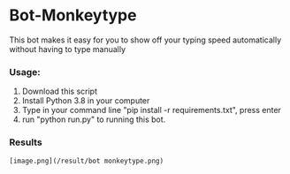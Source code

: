 # Bot-Monkeytype
This bot makes it easy for you to show off your typing speed automatically without having to type manually

### Usage:
  1. Download this script
  2. Install Python 3.8 in your computer
  3. Type in your command line "pip install -r requirements.txt", press enter
  4. run "python run.py" to running this bot.

### Results

    [image.png](/result/bot monkeytype.png)
